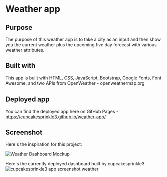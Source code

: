 # Weather app

## Purpose
The purpose of this weather app is to take a city as an input and then show you the current weather plus the upcoming five day forecast with various weather attributes.

## Built with
This app is built with HTML, CSS, JavaScript, Bootstrap, Google Fonts, Font Awesome, and two APIs from OpenWeather - openweathermap.org

## Deployed app
You can find the deployed app here on GitHub Pages - https://cupcakesprinkle3.github.io/weather-app/

## Screenshot
Here's the inspiration for this project:

![Weather Dashboard Mockup](https://user-images.githubusercontent.com/79061264/119425821-ee21d400-bcbc-11eb-943d-9365e8dc9915.png)

Here's the currently deployed dashboard built by cupcakesprinkle3
![cupcakesprinkle3 app screenshot weather](https://user-images.githubusercontent.com/79061264/119425827-f1b55b00-bcbc-11eb-8374-692aac908fa3.png)

